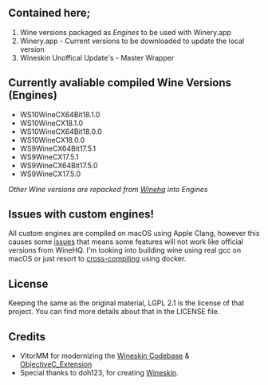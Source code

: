 ## Contained here;
1) Wine versions packaged as *Engines* to be used with Winery.app
2) Winery.app - Current versions to be downloaded to update the local version
3) Wineskin Unoffical Update's - Master Wrapper

## Currently avaliable compiled Wine Versions (Engines)
- WS10WineCX64Bit18.1.0
- WS10WineCX18.1.0
- WS10WineCX64Bit18.0.0
- WS10WineCX18.0.0
- WS9WineCX64Bit17.5.1
- WS9WineCX17.5.1
- WS9WineCX64Bit17.5.0
- WS9WineCX17.5.0

*Other Wine versions are repacked from [Winehq](https://dl.winehq.org/wine-builds/macosx/pool/) into Engines*

## Issues with custom engines!
All custom engines are compiled on macOS using Apple Clang, however this causes some [issues](https://wiki.winehq.org/Clang) that means some features will not work like official versions from WineHQ.
I'm looking into building wine using real gcc on macOS or just resort to [cross-compiling](https://github.com/wine-compholio/wine-packaging) using docker.

## License
Keeping the same as the original material, LGPL 2.1 is the license of that project. You can find more details about that in the LICENSE file.

## Credits
- VitorMM for modernizing the [Wineskin Codebase](https://github.com/vitor251093/wineskin) & [ObjectiveC_Extension](https://github.com/vitor251093/ObjectiveC_Extension)
- Special thanks to doh123, for creating [Wineskin](http://wineskin.urgesoftware.com/tiki-index.php).
